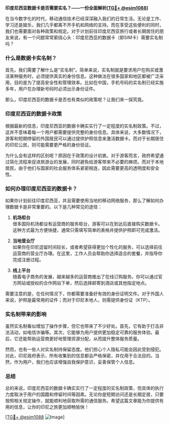 **印度尼西亚数据卡是否需要实名？——一份全面解析[[TG💪+ @esim1088](https://t.me/s/esim1088)]**

在当今数字化的时代，移动通信技术已经深深融入我们的日常生活。无论是工作、学习还是娱乐，我们几乎都离不开手机和网络的支持。而在享受这些便利的同时，我们也需要面对各种政策和规定。对于计划前往印度尼西亚旅行或者长期居住的朋友来说，有一个问题常常萦绕心头：印度尼西亚的数据卡（即SIM卡）需要实名制吗？

### 什么是数据卡实名制？

首先，我们需要了解什么是“实名制”。简单来说，实名制就是要求用户在购买或激活某种服务时，必须提供真实的身份信息。这种做法在很多国家和地区都被广泛采用，目的是为了提高安全性和管理效率。比如在中国，手机号码的实名制已经实施多年，用户在办理新号码时必须出示身份证件。

那么，印度尼西亚的数据卡是否也有类似的政策呢？让我们来一探究竟。

### 印度尼西亚的数据卡政策

根据最新的信息，印度尼西亚的数据卡确实实行了一定程度的实名制政策。不过，这并不意味着每一个用户都需要提供完整的身份信息。具体来说，大多数情况下，游客和短期停留的外国居民可以通过提供护照信息来激活数据卡。而对于长期居住的印尼公民，则可能需要更严格的身份验证。

为什么会有这样的区别呢？原因在于政策的设计初衷。对于游客而言，政府希望通过简化流程来促进旅游业的发展，同时避免给游客带来不必要的麻烦。而对于本地居民，由于他们与国家的社会服务体系紧密相连，因此需要更高的透明度和安全性。

### 如何办理印度尼西亚的数据卡？

如果你计划前往印度尼西亚，并且需要使用当地的移动网络服务，那么了解如何办理数据卡是非常重要的。以下是几种常见的途径：

1. **机场柜台**  
   很多国际机场都设有运营商的服务柜台，游客可以在到达后直接购买数据卡。这种方式最为方便快捷，通常只需填写简单的表格并提供护照即可完成激活。

2. **当地营业厅**  
   如果你在印尼逗留时间较长，或者希望获得更加个性化的服务，可以选择前往运营商的营业厅办理。在这里，工作人员会帮助你选择适合的套餐，并指导你完成注册过程。

3. **线上平台**  
   随着电子商务的发展，越来越多的运营商推出了在线订购服务。你可以通过官方网站或授权的合作网站下单，然后选择邮寄到酒店或其他指定地点。

需要注意的是，在任何情况下，你都需要准备好有效的身份证明文件。对于外国人来说，护照是最常用的证件；而对于印尼本地人，则需提供身份证（KTP）。

### 实名制带来的影响

虽然实名制看似增加了操作步骤，但它也带来了不少好处。首先，它有助于打击非法活动，如电信诈骗等。其次，它能够为用户提供更加稳定可靠的服务体验。最后，它还能帮助运营商更好地管理资源分配，从而提升整体服务质量。

然而，也有一些人对实名制持保留态度。他们担心个人隐私可能会因此受到侵犯。对此，印尼政府表示，所有收集到的信息都会严格保密，并仅用于合法目的。当然，作为用户，我们也应该增强自我保护意识，妥善保管个人信息。

### 总结

总的来说，印度尼西亚的数据卡确实实行了一定程度的实名制政策，但具体的执行力度取决于用户的国籍和停留时间等因素。无论你是短期访问还是长期定居，只要按照相关规定操作，就能顺利地获取所需的通信服务。希望这篇文章能为你提供有用的信息，让你的印尼之旅更加顺畅愉快！

[[TG💪+ @esim1088](https://t.me/s/esim1088) ![Image](https://i.postimg.cc/4NQfJmqS/Snipaste-2025-05-13-00-14-12.png)]